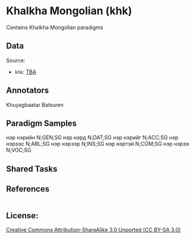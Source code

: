 # Khalkha Mongolian (khk)

Contains Khalkha Mongolian paradigms 


## Data

Source:
- `khk`: [TBA](http://TBA)

## Annotators

Khuyagbaatar Batsuren

## Paradigm Samples
нэр	нэрийн	N;GEN;SG
нэр	нэрд	N;DAT;SG
нэр	нэрийг	N;ACC;SG
нэр	нэрээс	N;ABL;SG
нэр	нэрээр	N;INS;SG
нэр	нэртэй	N;COM;SG
нэр	нэрээ	N;VOC;SG

## Shared Tasks


## References
```

```

## License: 
 [Creative Commons Attribution-ShareAlike 3.0 Unported (CC BY-SA 3.0)](https://creativecommons.org/licenses/by-sa/3.0/)

